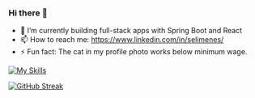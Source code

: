 ### Hi there 👋


- 🌱 I’m currently building full-stack apps with Spring Boot and React
- 📫 How to reach me: https://www.linkedin.com/in/selimenes/
- ⚡ Fun fact: The cat in my profile photo works below minimum wage.


[![My Skills](https://skillicons.dev/icons?i=js,html,css,react,tailwind,bootstrap,java,spring,firebase,swift)](https://skillicons.dev)

[![GitHub Streak](https://github-readme-streak-stats.herokuapp.com?user=slmens&theme=github-dark-dimmed)](https://git.io/streak-stats)
